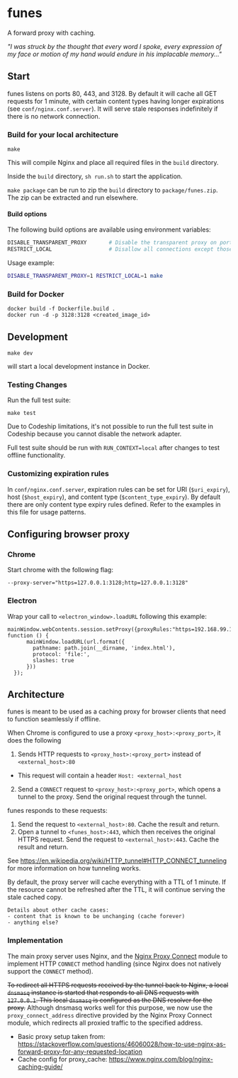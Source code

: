 # funes

A forward proxy with caching.

*"I was struck by the thought that every word I spoke, every expression of my face or motion of my hand would endure in his implacable memory..."*

## Start

funes listens on ports 80, 443, and 3128. By default it will cache all GET requests for 1 minute, with certain content types having longer expirations (see `conf/nginx.conf.server`). It will serve stale responses indefinitely if there is no network connection.

### Build for your local architecture

```
make
```

This will compile Nginx and place all required files in the `build` directory.

Inside the `build` directory, `sh run.sh` to start the application.

`make package` can be run to zip the `build` directory to `package/funes.zip`. The zip can be extracted and run elsewhere.


#### Build options

The following build options are available using environment variables:

```bash
DISABLE_TRANSPARENT_PROXY       # Disable the transparent proxy on port 80/443
RESTRICT_LOCAL                  # Disallow all connections except those from 127.0.0.1/24
```

Usage example:
```bash
DISABLE_TRANSPARENT_PROXY=1 RESTRICT_LOCAL=1 make
```

### Build for Docker

```
docker build -f Dockerfile.build .
docker run -d -p 3128:3128 <created_image_id>
```

## Development

```
make dev
```

will start a local development instance in Docker.

### Testing Changes

Run the full test suite:

```
make test
```

Due to Codeship limitations, it's not possible to run the full test suite in Codeship because you cannot disable the network adapter.

Full test suite should be run with `RUN_CONTEXT=local` after changes to test offline functionality.

### Customizing expiration rules

In `conf/nginx.conf.server`, expiration rules can be set for URI (`$uri_expiry`), host (`$host_expiry`), and content type (`$content_type_expiry`). By default there are only content type expiry rules defined. Refer to the examples in this file for usage patterns.

## Configuring browser proxy

### Chrome

Start chrome with the following flag:
```
--proxy-server="https=127.0.0.1:3128;http=127.0.0.1:3128"
```

### Electron

Wrap your call to `<electron_window>.loadURL` following this example:
```
mainWindow.webContents.session.setProxy({proxyRules:"https=192.168.99.100:3128;http=192.168.99.100:3128"}, function () {
      mainWindow.loadURL(url.format({
        pathname: path.join(__dirname, 'index.html'),
        protocol: 'file:',
        slashes: true
      }))
  });
```

## Architecture

funes is meant to be used as a caching proxy for browser clients that need to function seamlessly if offline.

When Chrome is configured to use a proxy `<proxy_host>:<proxy_port>`, it does the following
1. Sends HTTP requests to `<proxy_host>:<proxy_port>` instead of `<external_host>:80`
  - This request will contain a header `Host: <external_host`
2. Send a `CONNECT` request to `<proxy_host>:<proxy_port>`, which opens a tunnel to the proxy. Send the original request through the tunnel.

funes responds to these requests:
1. Send the request to `<external_host>:80`. Cache the result and return.
2. Open a tunnel to `<funes_host>:443`, which then receives the original HTTPS request. Send the request to `<external_host>:443`. Cache the result and return.

See https://en.wikipedia.org/wiki/HTTP_tunnel#HTTP_CONNECT_tunneling for more information on how tunneling works.

By default, the proxy server will cache everything with a TTL of 1 minute. If the resource cannot be refreshed after the TTL, it will continue serving the stale cached copy.

```
Details about other cache cases:
- content that is known to be unchanging (cache forever)
- anything else?
```

### Implementation

The main proxy server uses Nginx, and the [Nginx Proxy Connect](https://github.com/chobits/ngx_http_proxy_connect_module) module to implement HTTP `CONNECT` method handling (since Nginx does not natively support the `CONNECT` method).

~~To redirect all HTTPS requests received by the tunnel back to Nginx, a local `dnsmasq` instance is started that responds to all DNS requests with `127.0.0.1`. This local `dnsmasq` is configured as the DNS resolver for the proxy.~~ Although dnsmasq works well for this purpose, we now use the `proxy_connect_address` directive provided by the Nginx Proxy Connect module, which redirects all proxied traffic to the specified address.

- Basic proxy setup taken from: https://stackoverflow.com/questions/46060028/how-to-use-nginx-as-forward-proxy-for-any-requested-location
- Cache config for proxy_cache: https://www.nginx.com/blog/nginx-caching-guide/
